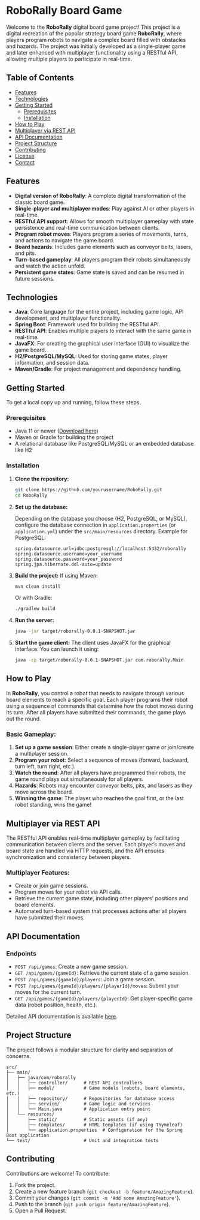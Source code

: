 # RoboRally Board Game

Welcome to the **RoboRally** digital board game project! This project is a digital recreation of the popular strategy board game **RoboRally**, where players program robots to navigate a complex board filled with obstacles and hazards. The project was initially developed as a single-player game and later enhanced with multiplayer functionality using a RESTful API, allowing multiple players to participate in real-time.

## Table of Contents

- [Features](#features)
- [Technologies](#technologies)
- [Getting Started](#getting-started)
  - [Prerequisites](#prerequisites)
  - [Installation](#installation)
- [How to Play](#how-to-play)
- [Multiplayer via REST API](#multiplayer-via-rest-api)
- [API Documentation](#api-documentation)
- [Project Structure](#project-structure)
- [Contributing](#contributing)
- [License](#license)
- [Contact](#contact)

## Features

- **Digital version of RoboRally**: A complete digital transformation of the classic board game.
- **Single-player and multiplayer modes**: Play against AI or other players in real-time.
- **RESTful API support**: Allows for smooth multiplayer gameplay with state persistence and real-time communication between clients.
- **Program robot moves**: Players program a series of movements, turns, and actions to navigate the game board.
- **Board hazards**: Includes game elements such as conveyor belts, lasers, and pits.
- **Turn-based gameplay**: All players program their robots simultaneously and watch the action unfold.
- **Persistent game states**: Game state is saved and can be resumed in future sessions.

## Technologies

- **Java**: Core language for the entire project, including game logic, API development, and multiplayer functionality.
- **Spring Boot**: Framework used for building the RESTful API.
- **RESTful API**: Enables multiple players to interact with the same game in real-time.
- **JavaFX**: For creating the graphical user interface (GUI) to visualize the game board.
- **H2/PostgreSQL/MySQL**: Used for storing game states, player information, and session data.
- **Maven/Gradle**: For project management and dependency handling.

## Getting Started

To get a local copy up and running, follow these steps.

### Prerequisites

- Java 11 or newer ([Download here](https://www.oracle.com/java/technologies/javase-jdk11-downloads.html))
- Maven or Gradle for building the project
- A relational database like PostgreSQL/MySQL or an embedded database like H2

### Installation

1. **Clone the repository:**
   ```bash
   git clone https://github.com/yourusername/RoboRally.git
   cd RoboRally
   ```

2. **Set up the database:**

   Depending on the database you choose (H2, PostgreSQL, or MySQL), configure the database connection in `application.properties` (or `application.yml`) under the `src/main/resources` directory. Example for PostgreSQL:
   ```properties
   spring.datasource.url=jdbc:postgresql://localhost:5432/roborally
   spring.datasource.username=your_username
   spring.datasource.password=your_password
   spring.jpa.hibernate.ddl-auto=update
   ```

3. **Build the project:**
   If using Maven:
   ```bash
   mvn clean install
   ```
   Or with Gradle:
   ```bash
   ./gradlew build
   ```

4. **Run the server:**
   ```bash
   java -jar target/roborally-0.0.1-SNAPSHOT.jar
   ```

5. **Start the game client:**
   The client uses JavaFX for the graphical interface. You can launch it using:
   ```bash
   java -cp target/roborally-0.0.1-SNAPSHOT.jar com.roborally.Main
   ```

## How to Play

In **RoboRally**, you control a robot that needs to navigate through various board elements to reach a specific goal. Each player programs their robot using a sequence of commands that determine how the robot moves during its turn. After all players have submitted their commands, the game plays out the round.

### Basic Gameplay:

1. **Set up a game session**: Either create a single-player game or join/create a multiplayer session.
2. **Program your robot**: Select a sequence of moves (forward, backward, turn left, turn right, etc.).
3. **Watch the round**: After all players have programmed their robots, the game round plays out simultaneously for all players.
4. **Hazards**: Robots may encounter conveyor belts, pits, and lasers as they move across the board.
5. **Winning the game**: The player who reaches the goal first, or the last robot standing, wins the game!

## Multiplayer via REST API

The RESTful API enables real-time multiplayer gameplay by facilitating communication between clients and the server. Each player’s moves and board state are handled via HTTP requests, and the API ensures synchronization and consistency between players.

### Multiplayer Features:
- Create or join game sessions.
- Program moves for your robot via API calls.
- Retrieve the current game state, including other players' positions and board elements.
- Automated turn-based system that processes actions after all players have submitted their moves.

## API Documentation

### Endpoints

- `POST /api/games`: Create a new game session.
- `GET /api/games/{gameId}`: Retrieve the current state of a game session.
- `POST /api/games/{gameId}/players`: Join a game session.
- `POST /api/games/{gameId}/players/{playerId}/moves`: Submit your moves for the current turn.
- `GET /api/games/{gameId}/players/{playerId}`: Get player-specific game data (robot position, health, etc.).

Detailed API documentation is available [here](path/to/api-docs).

## Project Structure

The project follows a modular structure for clarity and separation of concerns.

```
src/
├── main/
│   ├── java/com/roborally
│   │   ├── controller/      # REST API controllers
│   │   ├── model/           # Game models (robots, board elements, etc.)
│   │   ├── repository/      # Repositories for database access
│   │   ├── service/         # Game logic and services
│   │   └── Main.java        # Application entry point
│   └── resources/
│       ├── static/          # Static assets (if any)
│       ├── templates/       # HTML templates (if using Thymeleaf)
│       └── application.properties  # Configuration for the Spring Boot application
└── test/                    # Unit and integration tests
```

## Contributing

Contributions are welcome! To contribute:

1. Fork the project.
2. Create a new feature branch (`git checkout -b feature/AmazingFeature`).
3. Commit your changes (`git commit -m 'Add some AmazingFeature'`).
4. Push to the branch (`git push origin feature/AmazingFeature`).
5. Open a Pull Request.


